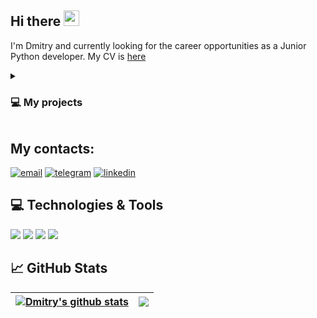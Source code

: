 ## Hi there <img src="https://media.giphy.com/media/hvRJCLFzcasrR4ia7z/giphy.gif" width="25px"></a>

I'm Dmitry and currently looking for the career opportunities as a Junior Python developer. My CV is [here](https://cv.hexlet.io/resumes/1683)

<details><summary>
  
### 💻 My projects

</summary>
  
----
  
- [Task manager](https://github.com/Dzigr/Task-manager) - web-application based on the Django framework, that allows to set tasks with assign performers, change tasks statuses and labels. 
- [Page analizer](https://github.com/Dzigr/Page-Analyzer) - web-application based on the Flask framework, where you can get simple web-site SEO suitability.
- [Gendiff](https://github.com/Dzigr/Gendiff) - application for comparing two given files to find the difference and display according to the given output format.
- [Brain games](https://github.com/Dzigr/Brain-games) - simple logical games.
- other project are [here](https://github.com/dzigr?tab=repositories)

----
</details>


## My contacts: 
[![email](https://img.shields.io/badge/-Gmail-c14438?style=flat&logo=Gmail&logoColor=white)](mailto:dmbrag@gmail.com)
[![telegram](https://img.shields.io/badge/-telegram-0088cc?style=flat&logo=telegram&logoColor=white)](https://t.me/dmitrybrag)
[![linkedin](https://img.shields.io/badge/-linkedin-0075cc?style=flat&logo=linkedin&logoColor=white)](https://www.linkedin.com/in/dmitry-ibragimov-87b19383/)

## 💻 Technologies & Tools

![](https://img.shields.io/badge/OS-Linux-4682B4?style=flat&logo=linux&logoColor=white&color=4682B4)
![](https://img.shields.io/badge/Editor-PyCharm-4682B4?style=flat&logo=pycharm&logoColor=white)
![](https://img.shields.io/badge/Code-Python-4682B4?style=flat&logo=python&logoColor=white&color=6aa6f8)
![](https://img.shields.io/badge/Shell-Bash-informational?style=flat&logo=gnu-bash&logoColor=white&color=6aa6f8)


## 📈 GitHub Stats

| <a href="https://github.com/dzigr/github-readme-stats"><img align="center" src="https://github-readme-stats-dzigr.vercel.app/api?username=Dzigr&show_icons=true&count_private=true&hide=stars,issues&theme=dark&hide_border=true" alt="Dmitry's github stats" /></a> | <a href="https://github.com/Dzigr/github-readme-stats"><img align="center" src="https://github-readme-stats-dzigr.vercel.app/api/top-langs/?username=dzigr&layout=compact&theme=dark&hide_border=true&hide=HTML,CSS,PHP" /></a> |
| ------------- | ------------- |

<!-- <div align="center">
<img src="https://media.giphy.com/media/toXKzaJP3WIgM/giphy.gif"/>
</div> --> 

